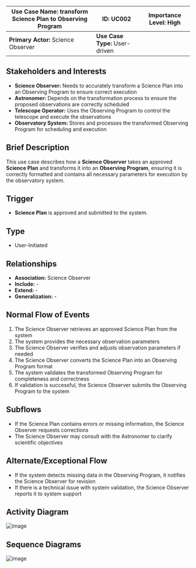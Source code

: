 | **Use Case Name:** transform Science Plan to Observing Program | **ID:** UC002 | **Importance Level:** High |
|--------------------------------------|------|------------------|
| **Primary Actor:** Science Observer | **Use Case Type:** User-driven |

## **Stakeholders and Interests**
- **Science Observer:** Needs to accurately transform a Science Plan into an Observing Program to ensure correct execution  
- **Astronomer:** Depends on the transformation process to ensure the proposed observations are correctly scheduled  
- **Telescope Operator:** Uses the Observing Program to control the telescope and execute the observations  
- **Observatory System:** Stores and processes the transformed Observing Program for scheduling and execution  

## **Brief Description**
This use case describes how a **Science Observer** takes an approved **Science Plan** and transforms it into an **Observing Program**, ensuring it is correctly formatted and contains all necessary parameters for execution by the observatory system.  

## **Trigger**
- **Science Plan** is approved and submitted to the system.  

## **Type**
- User-Initiated  

## **Relationships**
- **Association:** Science Observer  
- **Include:** -  
- **Extend:** -  
- **Generalization:** -  

## **Normal Flow of Events**
1. The Science Observer retrieves an approved Science Plan from the system  
2. The system provides the necessary observation parameters  
3. The Science Observer verifies and adjusts observation parameters if needed  
4. The Science Observer converts the Science Plan into an Observing Program format  
5. The system validates the transformed Observing Program for completeness and correctness  
6. If validation is successful, the Science Observer submits the Observing Program to the system  

## **Subflows**
- If the Science Plan contains errors or missing information, the Science Observer requests corrections  
- The Science Observer may consult with the Astronomer to clarify scientific objectives  

## **Alternate/Exceptional Flow**
- If the system detects missing data in the Observing Program, it notifies the Science Observer for revision  
- If there is a technical issue with system validation, the Science Observer reports it to system support  

## **Activity Diagram**
![image](https://github.com/user-attachments/assets/76968ced-eea2-4a79-acb3-bf80297b0692)

## **Sequence Diagrams**  

![image](https://github.com/user-attachments/assets/60fd49ee-4436-4341-8bc4-0d146be89025)



